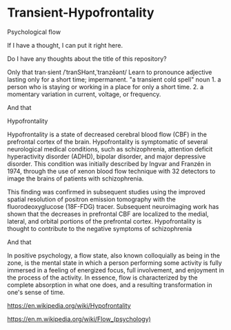 # Transient-Hypofrontality
Psychological flow

If I have a thought, I can put it right here.

Do I have any thoughts about the title of this repository?

Only that 
tran·sient
/ˈtranSHənt,ˈtranzēənt/
Learn to pronounce
adjective
lasting only for a short time; impermanent.
"a transient cold spell"
noun
1.
a person who is staying or working in a place for only a short time.
2.
a momentary variation in current, voltage, or frequency.

And that




Hypofrontality






Hypofrontality is a state of decreased cerebral blood flow (CBF) in the prefrontal cortex of the brain. Hypofrontality is symptomatic of several neurological medical conditions, such as schizophrenia, attention deficit hyperactivity disorder (ADHD), bipolar disorder, and major depressive disorder. This condition was initially described by Ingvar and Franzén in 1974, through the use of xenon blood flow technique with 32 detectors to image the brains of patients with schizophrenia.

This finding was confirmed in subsequent studies using the improved spatial resolution of positron emission tomography with the fluorodeoxyglucose (18F-FDG) tracer. Subsequent neuroimaging work has shown that the decreases in prefrontal CBF are localized to the medial, lateral, and orbital portions of the prefrontal cortex. Hypofrontality is thought to contribute to the negative symptoms of schizophrenia

And that

In positive psychology, a flow state, also known colloquially as being in the zone, is the mental state in which a person performing some activity is fully immersed in a feeling of energized focus, full involvement, and enjoyment in the process of the activity. In essence, flow is characterized by the complete absorption in what one does, and a resulting transformation in one's sense of time.



https://en.wikipedia.org/wiki/Hypofrontality

https://en.m.wikipedia.org/wiki/Flow_(psychology)
